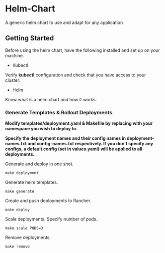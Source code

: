 # Helm-Chart

A generic helm chart to use and adapt for any application

## Getting Started

Before using the helm chart, have the following installed and set up on your machine.

* Kubectl

Verify **kubectl** configuration and check that you have access to your cluster.

* Helm

Know what is a helm chart and how it works.

### Generate Templates & Rollout Deployments

**Modify templates/deployment.yaml & Makefile by replacing <your-namespace> with your namespace you wish to deploy to.**

**Specify the deployment names and their config names in deployment-names.txt and config-names.txt respectively. If you don't specify any configs, a default config (set in values.yaml) will be applied to all deployments.**

Generate and deploy in one shot.

```
make deployment
```

Generate helm templates.

```
make generate
```

Create and push deployments to Rancher.
```
make deploy
```

Scale deployments. Specify number of pods.
```
make scale PODS=3
```

Remove deployments.
```
make remove
```
